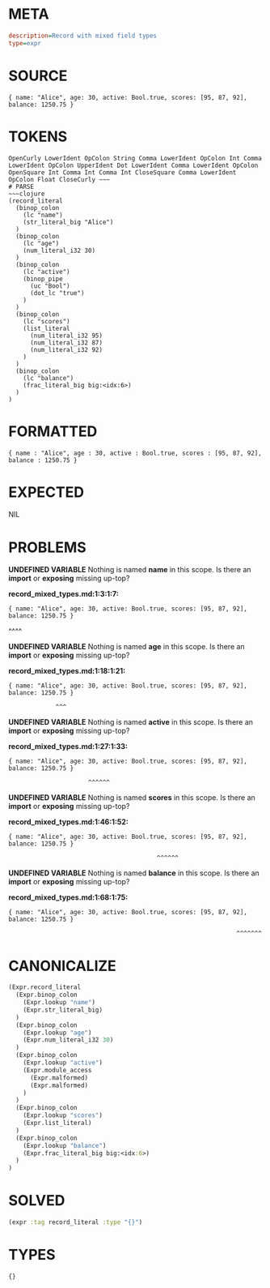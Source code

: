 # META
~~~ini
description=Record with mixed field types
type=expr
~~~
# SOURCE
~~~roc
{ name: "Alice", age: 30, active: Bool.true, scores: [95, 87, 92], balance: 1250.75 }
~~~
# TOKENS
~~~text
OpenCurly LowerIdent OpColon String Comma LowerIdent OpColon Int Comma LowerIdent OpColon UpperIdent Dot LowerIdent Comma LowerIdent OpColon OpenSquare Int Comma Int Comma Int CloseSquare Comma LowerIdent OpColon Float CloseCurly ~~~
# PARSE
~~~clojure
(record_literal
  (binop_colon
    (lc "name")
    (str_literal_big "Alice")
  )
  (binop_colon
    (lc "age")
    (num_literal_i32 30)
  )
  (binop_colon
    (lc "active")
    (binop_pipe
      (uc "Bool")
      (dot_lc "true")
    )
  )
  (binop_colon
    (lc "scores")
    (list_literal
      (num_literal_i32 95)
      (num_literal_i32 87)
      (num_literal_i32 92)
    )
  )
  (binop_colon
    (lc "balance")
    (frac_literal_big big:<idx:6>)
  )
)
~~~
# FORMATTED
~~~roc
{ name : "Alice", age : 30, active : Bool.true, scores : [95, 87, 92], balance : 1250.75 }
~~~
# EXPECTED
NIL
# PROBLEMS
**UNDEFINED VARIABLE**
Nothing is named **name** in this scope.
Is there an **import** or **exposing** missing up-top?

**record_mixed_types.md:1:3:1:7:**
```roc
{ name: "Alice", age: 30, active: Bool.true, scores: [95, 87, 92], balance: 1250.75 }
```
  ^^^^


**UNDEFINED VARIABLE**
Nothing is named **age** in this scope.
Is there an **import** or **exposing** missing up-top?

**record_mixed_types.md:1:18:1:21:**
```roc
{ name: "Alice", age: 30, active: Bool.true, scores: [95, 87, 92], balance: 1250.75 }
```
                 ^^^


**UNDEFINED VARIABLE**
Nothing is named **active** in this scope.
Is there an **import** or **exposing** missing up-top?

**record_mixed_types.md:1:27:1:33:**
```roc
{ name: "Alice", age: 30, active: Bool.true, scores: [95, 87, 92], balance: 1250.75 }
```
                          ^^^^^^


**UNDEFINED VARIABLE**
Nothing is named **scores** in this scope.
Is there an **import** or **exposing** missing up-top?

**record_mixed_types.md:1:46:1:52:**
```roc
{ name: "Alice", age: 30, active: Bool.true, scores: [95, 87, 92], balance: 1250.75 }
```
                                             ^^^^^^


**UNDEFINED VARIABLE**
Nothing is named **balance** in this scope.
Is there an **import** or **exposing** missing up-top?

**record_mixed_types.md:1:68:1:75:**
```roc
{ name: "Alice", age: 30, active: Bool.true, scores: [95, 87, 92], balance: 1250.75 }
```
                                                                   ^^^^^^^


# CANONICALIZE
~~~clojure
(Expr.record_literal
  (Expr.binop_colon
    (Expr.lookup "name")
    (Expr.str_literal_big)
  )
  (Expr.binop_colon
    (Expr.lookup "age")
    (Expr.num_literal_i32 30)
  )
  (Expr.binop_colon
    (Expr.lookup "active")
    (Expr.module_access
      (Expr.malformed)
      (Expr.malformed)
    )
  )
  (Expr.binop_colon
    (Expr.lookup "scores")
    (Expr.list_literal)
  )
  (Expr.binop_colon
    (Expr.lookup "balance")
    (Expr.frac_literal_big big:<idx:6>)
  )
)
~~~
# SOLVED
~~~clojure
(expr :tag record_literal :type "{}")
~~~
# TYPES
~~~roc
{}
~~~
